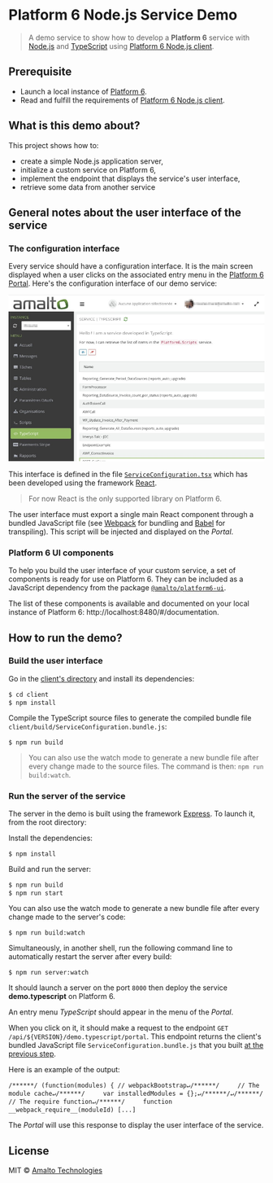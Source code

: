 # Platform 6 Node.js Service Demo

> A demo service to show how to develop a **Platform 6** service with [Node.js](https://nodejs.org/en/) and [TypeScript](https://www.typescriptlang.org/) using [Platform 6 Node.js client][platform6-nodejs-client].

## Prerequisite

- Launch a local instance of [Platform 6](https://documentation.amalto.com/b2box/master/).
- Read and fulfill the requirements of [Platform 6 Node.js client][platform6-nodejs-client].

## What is this demo about?

This project shows how to:

- create a simple Node.js application server,
- initialize a custom service on Platform 6,
- implement the endpoint that displays the service's user interface,
- retrieve some data from another service

## General notes about the user interface of the service

### The configuration interface

Every service should have a configuration interface.
It is the main screen displayed when a user clicks on the associated entry menu in the [Platform 6 Portal].
Here's the configuration interface of our demo service:

![Service's configuration interface](./images/service_configuration_interface_example.jpg)

This interface is defined in the file [`ServiceConfiguration.tsx`](./client/src/ServiceConfiguration.tsx) which has been developed using the framework [React](https://reactjs.org/).

> For now React is the only supported library on Platform 6.

The user interface must export a single main React component through a bundled JavaScript file (see [Webpack](https://webpack.js.org/) for bundling and [Babel](https://babeljs.io/) for transpiling).
This script will be injected and displayed on the _Portal_.

### Platform 6 UI components

To help you build the user interface of your custom service, a set of components is ready for use on Platform 6.
They can be included as a JavaScript dependency from the package [`@amalto/platform6-ui`](https://www.npmjs.com/package/@amalto/platform6-ui).

The list of these components is available and documented on your local instance of Platform 6: http://localhost:8480/#/documentation.

## How to run the demo?

### Build the user interface

Go in the [client's directory](./clients) and install its dependencies:

```console
$ cd client
$ npm install
```

Compile the TypeScript source files to generate the compiled bundle file `client/build/ServiceConfiguration.bundle.js`:

```console
$ npm run build
```

> You can also use the watch mode to generate a new bundle file after every change made to the source files. The command is then: `npm run build:watch`.

### Run the server of the service

The server in the demo is built using the framework [Express](https://expressjs.com/).
To launch it, from the root directory:

Install the dependencies:

```console
$ npm install
```

Build and run the server:

```console
$ npm run build
$ npm run start
```

You can also use the watch mode to generate a new bundle file after every change made to the server's code:

```console
$ npm run build:watch
```

Simultaneously, in another shell, run the following command line to automatically restart the server after every build:

```console
$ npm run server:watch
```

It should launch a server on the port `8000` then deploy the service __demo.typescript__ on Platform 6.

An entry menu _TypeScript_ should appear in the menu of the _Portal_.

When you click on it, it should make a request to the endpoint `GET /api/${VERSION}/demo.typescript/portal`.
This endpoint returns the client's bundled JavaScript file `ServiceConfiguration.bundle.js` that you built [at the previous step](#build-the-user-interface).

Here is an example of the output:

```
/******/ (function(modules) { // webpackBootstrap↵/******/     // The module cache↵/******/     var installedModules = {};↵/******/↵/******/     // The require function↵/******/     function __webpack_require__(moduleId) [...]
```

The _Portal_ will use this response to display the user interface of the service.

[platform6-nodejs-client]: https://github.com/amalto/platform6-client-nodejs
[Platform 6 Portal]: http://localhost:8480/

## License

MIT © [Amalto Technologies](https://www.amalto.com/)
